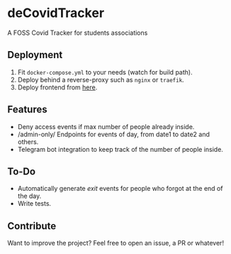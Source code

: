 # deCovidTracker
A FOSS Covid Tracker for students associations


## Deployment

1.  Fit `docker-compose.yml` to your needs (watch for build path).
2.  Deploy behind a reverse-proxy such as `nginx` or `traefik`.
3.  Deploy frontend from [here](https://github.com/Eurielec/deCovidTracker-frontend).


## Features

*   Deny access events if max number of people already inside.
*   /admin-only/ Endpoints for events of day, from date1 to date2 and others.
*   Telegram bot integration to keep track of the number of people inside.


## To-Do

*   Automatically generate *exit* events for people who forgot at the end of the day.
*   Write tests.


## Contribute

Want to improve the project? Feel free to open an issue, a PR or whatever!

